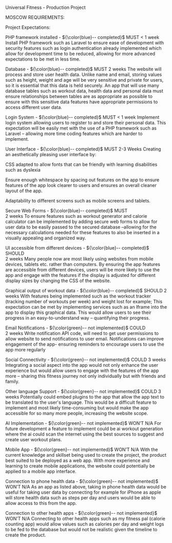 Universal Fitness - Production Project


MOSCOW REQUIREMENTS:

Project Expectations: 
 

PHP framework installed - ${\color{blue}-- completed}$
MUST 
< 1 week 
Install PHP framework such as Laravel to ensure ease of development with security features such as login authentication already implemented which allow for development time to be reduced, allowing for more advanced expectations to be met in less time. 


Database - ${\color{blue}-- completed}$
MUST 
2 weeks 
The website will process and store user health data. Unlike name and email, storing values such as height, weight and age will be very sensitive and private for users, so it is essential that this data is held securely. An app that will use many database tables such as workout data, health data and personal data must ensure relationships between tables are as appropriate as possible to ensure with this sensitive data features have appropriate permissions to access different user data. 




Login System - ${\color{blue}-- completed}$
MUST 
< 1 week 
Implement login system allowing users to register to and store their personal data. This expectation will be easily met with the use of a PHP framework such as Laravel – allowing more time coding features which are harder to implement. 


User Interface - ${\color{blue}-- completed}$
MUST 
2-3 Weeks 
Creating an aesthetically pleasing user interface by: 
 
CSS adapted to allow fonts that can be friendly with learning disabilities such as dyslexia 
 
Ensure enough whitespace by spacing out features on the app to ensure features of the app look clearer to users and ensures an overall cleaner layout of the app. 
 
Adaptability to different screens such as mobile screens and tablets. 
 

Secure Web Forms - ${\color{blue}-- completed}$
MUST  
2 weeks 
To ensure features such as workout generator and calorie calculator can be implemented by adding secure web forms to allow for user data to be easily passed to the secured database –allowing for the necessary calculations needed for these features to also be inserted in a visually appealing and organized way. 


UI accessible from different devices - ${\color{blue}-- completed}$
SHOULD  
2 weeks 
Many people now are most likely using websites from mobile devices, tablets etc. rather than computers. By ensuring the app features are accessible from different devices, users will be more likely to use the app and engage with the features if the display is adjusted for different display sizes by changing the CSS of the website. 
 
 
Graphical output of workout data - ${\color{blue}-- completed}$
SHOULD 
2 weeks 
With features being implemented such as the workout tracker (tracking number of workouts per week) and weight lost for example; This expectation can be met by implementing services such as an Iframe into the app to display this graphical data. This would allow users to see their progress in an easy-to-understand way – quantifying their progress. 


Email Notifications - ${\color{green}-- not implemented}$
COULD  
2 weeks 
Write notification API code, will need to get user permissions to allow website to send notifications to user email. Notifications can improve engagement of the app- ensuring reminders to encourage users to use the app more regularly 



Social Connectivity - ${\color{green}-- not implemented}$
COULD 
3 weeks 
Integrating a social aspect into the app would not only enhance the user experience but would allow users to engage with the features of the app more – sharing this fitness journey not only individually but with friends and family.   


Other language Support - ${\color{green}-- not implemented}$
COULD 
3 weeks 
Potentially could embed plugins to the app that allow the app text to be translated to the user's language. This would be a difficult feature to implement and most likely time-consuming but would make the app accessible for so many more people, increasing the website scope. 



AI Implementation - ${\color{green}-- not implemented}$
WON’T 
N/A 
For future development a feature to implement could be ai workout generation where the ai could scan the internet using the best sources to suggest and create user workout plans. 



Mobile App - ${\color{green}-- not implemented}$
WON’T 
N/A 
With the current knowledge and skillset being used to create the project, the product best suited to be deployed as a web app. With more experience and learning to create mobile applications, the website could potentially be applied to a mobile app interface. 


Connection to phone health data - ${\color{green}-- not implemented}$
WON’T 
N/A 
As an app as listed above, taking in phone health data would be useful for taking user data by connecting for example for iPhone as apple will store health data such as steps per day and users would be able to allow access to this from the app.  


Connection to other health apps - ${\color{green}-- not implemented}$
WON’T 
N/A 
Connecting to other health apps such as my fitness pal (calorie counting app) would allow values such as calories per day and weight logs to be fed to the database but would not be realistic given the timeline to create the product. 
